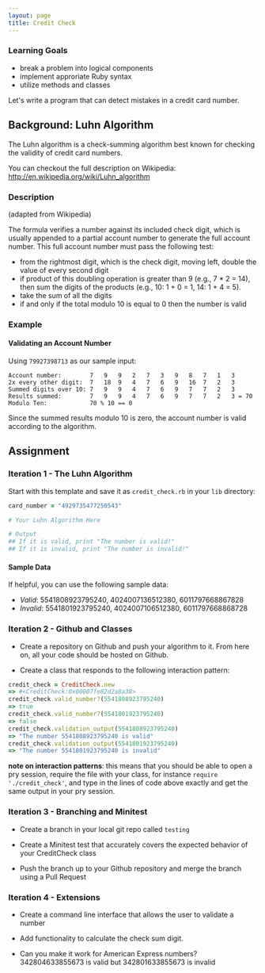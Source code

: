 ```yaml
---
layout: page
title: Credit Check
---
```


### Learning Goals
* break a problem into logical components
* implement approriate Ruby syntax
* utilize methods and classes

Let's write a program that can detect mistakes in a credit card number.

## Background: Luhn Algorithm

The Luhn algorithm is a check-summing algorithm best known for checking the validity of credit card numbers.

You can checkout the full description on Wikipedia: http://en.wikipedia.org/wiki/Luhn_algorithm

### Description

(adapted from Wikipedia)

The formula verifies a number against its included check digit, which is usually appended to a partial account number to generate the full account number. This full account number must pass the following test:

* from the rightmost digit, which is the check digit, moving left, double the value of every second digit
* if product of this doubling operation is greater than 9 (e.g., 7 * 2 = 14), then sum the digits of the products (e.g., 10: 1 + 0 = 1, 14: 1 + 4 = 5).
* take the sum of all the digits
* if and only if the total modulo 10 is equal to 0 then the number is valid

### Example

#### Validating an Account Number

Using `79927398713` as our sample input:

```
Account number:        7   9   9   2   7   3   9   8   7   1   3
2x every other digit:  7   18  9   4   7   6   9   16  7   2   3
Summed digits over 10: 7   9   9   4   7   6   9   7   7   2   3
Results summed:        7   9   9   4   7   6   9   7   7   2   3 = 70
Modulo Ten:            70 % 10 == 0
```

Since the summed results modulo 10 is zero, the account number is valid according to the algorithm.

## Assignment

### Iteration 1 - The Luhn Algorithm

Start with this template and save it as `credit_check.rb` in your `lib` directory:

```ruby
card_number = "4929735477250543"

# Your Luhn Algorithm Here

# Output
## If it is valid, print "The number is valid!"
## If it is invalid, print "The number is invalid!"
```

#### Sample Data

If helpful, you can use the following sample data:

* *Valid*: 5541808923795240, 4024007136512380, 6011797668867828
* *Invalid*: 5541801923795240, 4024007106512380, 6011797668868728

### Iteration 2 - Github and Classes

* Create a repository on Github and push your algorithm to it. From here on, all your code should be hosted on Github.

* Create a class that responds to the following interaction pattern:

```ruby
credit_check = CreditCheck.new
=> #<CreditCheck:0x00007fe82d2a8a38>
credit_check.valid_number?(5541808923795240)
=> true
credit_check.valid_number?(5541801923795240)
=> false
credit_check.validation_output(5541808923795240)
=> "The number 5541808923795240 is valid"
credit_check.validation_output(5541801923795240)
=> "The number 5541801923795240 is invalid"
```

**note on interaction patterns**: this means that you should be able to open a pry session, require the file with your class, for instance `require './credit_check'`, and type in the lines of code above exactly and get the same output in your pry session.

### Iteration 3 - Branching and Minitest

* Create a branch in your local git repo called `testing`

* Create a Minitest test that accurately covers the expected behavior of your CreditCheck class

* Push the branch up to your Github repository and merge the branch using a Pull Request

### Iteration 4 - Extensions

* Create a command line interface that allows the user to validate a number

* Add functionality to calculate the check sum digit.

* Can you make it work for American Express numbers? 342804633855673 is valid but 342801633855673 is invalid
